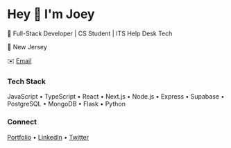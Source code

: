 # Hey 👋 I'm Joey

🚀 Full-Stack Developer | CS Student | ITS Help Desk Tech

📍 New Jersey  

✉️ [Email](mailto:corbettjoey9@gmail.com)  

### Tech Stack  
JavaScript • TypeScript • React • Next.js • Node.js • Express • Supabase • PostgreSQL • MongoDB • Flask • Python  

### Connect  
[Portfolio](http://jcorb.dev) • [LinkedIn](https://www.linkedin.com/in/jcorb2/) • [Twitter](https://x.com/joey_corb)  
